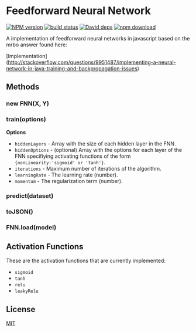 # Feedforward Neural Network

  [![NPM version][npm-image]][npm-url]
  [![build status][travis-image]][travis-url]
  [![David deps][david-image]][david-url]
  [![npm download][download-image]][download-url]

A implementation of feedforward neural networks in javascript based on the mrbo answer
found here:

[Implementation] (http://stackoverflow.com/questions/9951487/implementing-a-neural-network-in-java-training-and-backpropagation-issues)

## Methods

### new FNN(X, Y)

### train(options)

__Options__

* `hiddenLayers` - Array with the size of each hidden layer in the FNN.
* `hiddenOptions` - (optional) Array with the options for each layer of the FNN specifiying activating functions of the form `{nonLinearity:'sigmoid' or 'tanh'}`.
* `iterations` - Maximum number of iterations of the algorithm.
* `learningRate` - The learning rate (number).
* `momentum` - The regularization term (number).

### predict(dataset)

### toJSON()

### FNN.load(model)

## Activation Functions

These are the activation functions that are currently implemented:
* `sigmoid`
* `tanh`
* `relu`
* `leakyRelu`


## License

[MIT](./LICENSE)

[npm-image]: https://img.shields.io/npm/v/ml-fnn.svg?style=flat-square
[npm-url]: https://npmjs.org/package/ml-fnn
[travis-image]: https://img.shields.io/travis/mljs/feedforward-neural-networks/master.svg?style=flat-square
[travis-url]: https://travis-ci.org/mljs/feedforward-neural-networks
[david-image]: https://img.shields.io/david/mljs/feedforward-neural-networks.svg?style=flat-square
[david-url]: https://david-dm.org/mljs/feedforward-neural-networks
[download-image]: https://img.shields.io/npm/dm/ml-fnn.svg?style=flat-square
[download-url]: https://npmjs.org/package/ml-fnn

